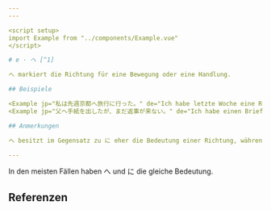 ```yaml
---
---

<script setup>
import Example from "../components/Example.vue"
</script>

# e · へ [^1]

へ markiert die Richtung für eine Bewegung oder eine Handlung.

## Beispiele

<Example jp="私は先週京都へ旅行に行った。" de="Ich habe letzte Woche eine Reise nach Kyoto gemacht." />
<Example jp="父へ手紙を出したが、まだ返事が来ない。" de="Ich habe einen Brief an meinen Vater geschickt, aber es ist noch keine Antwort gekommen." />

## Anmerkungen

へ besitzt im Gegensatz zu に eher die Bedeutung einer Richtung, während に eher die Bedeutung einer Position hat. Außerdem darf auf へ im Gegensatz zu に noch の als Partikel folgen.

---
```


In den meisten Fällen haben へ und に die gleiche Bedeutung.

## Referenzen

[^1]: Makino, Seiichi & Tsutsui, Michio. 2017. *A Dictionary of Basic Japanese Grammar*. The Japan Times, S. 116-117.

